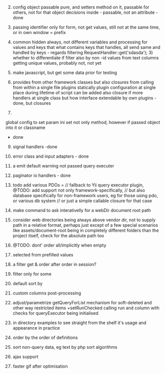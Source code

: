 2) config object passable pure, and setters method on it, passable for others,
not for that object decisions inside - passable, not an attribute - done


4) passing identifier only for form, not get values, still not at the same time, or in own
window = prefix


5) common hidden always, not different variables and processing for values and keys that
what contains keys that handles, all send same and handled by keys - regards filtering
RequestHandler::get('sdasda'); 3) whether to differentiate if filter also by non -id values from text columns
                               getting unique values, probably not, not yet

6) make javascript, but get some data prior for testing

7) provides from other framework classes but also closures from calling from within a single file
plugins
 statically plugin configuration at single place during lifetime of script
 can be added also closure if more handlers at single class but how interface
 extendable by own plugins - done, but closures


8)
global config to set param ini set not only method, however if passed object into it or classname
- done

9) signal handlers -done

10) error class and input adapters - done

11) a emit default  warning not passed query executer

12) paginator io handlers - done

13) todo add various PDOs = // fallback to Yii query executor plugin, @TODO: add support not only framework-specifically,
                                    // but also database specifically for non-framework users, eg for those using pdo, or various db system
                                    // or just a simple callable closure for that case

14) make command to ask interativelly for a webDir document root path

15) consider web directories being always above vendor dir, not to supply path in a relative format, perhaps just except of a few
special scenarios like assets/document-root being in completely different folders than the project itself, check for the absolute path too


16)  @TODO: dont' order all/implicitly when empty

17) selected from prefilled values

18) a filter get & order after order in session?

19) filter only for some

20) default sort by

21) custom columns post-processing

22) adjust/parametrize getQueryForList mechanism for soft-deleted and other way restricted items
+setRunChecked calling run and column with checks for queryExecutor being initialised

23) in directory examples to see straight from the shelf it's usage and appearance in practice

24) order by the order of definitions

25) sort non-query data, eg text by php sort algorithms

26) ajax support

27) faster gif after optimisation

